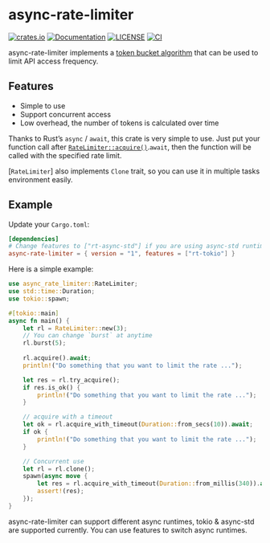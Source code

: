 # async-rate-limiter

[![crates.io](https://img.shields.io/crates/v/async-rate-limiter.svg)](https://crates.io/crates/async-rate-limiter)
[![Documentation](https://docs.rs/async-rate-limiter/badge.svg)](https://docs.rs/async-rate-limiter)
[![LICENSE](https://img.shields.io/badge/license-MIT-blue.svg)](LICENSE)
[![CI](https://github.com/mindeng/async-rate-limiter/actions/workflows/rust.yml/badge.svg)](https://github.com/mindeng/async-rate-limiter/actions)

async-rate-limiter implements a [token bucket
algorithm](https://en.wikipedia.org/wiki/Token_bucket) that can be used to
limit API access frequency.

## Features

- Simple to use
- Support concurrent access
- Low overhead, the number of tokens is calculated over time

Thanks to Rust’s `async` / `await`, this crate is very simple to use. Just put
your function call after
[`RateLimiter::acquire()`](https://docs.rs/async-rate-limiter/latest/async_rate_limiter/struct.RateLimiter.html#method.acquire).`await`,
then the function will be called with the specified rate limit.

[`RateLimiter`] also implements `Clone` trait, so you can use it in
multiple tasks environment easily.

## Example

Update your `Cargo.toml`:

```toml
[dependencies]
# Change features to ["rt-async-std"] if you are using async-std runtime.
async-rate-limiter = { version = "1", features = ["rt-tokio"] }
```

Here is a simple example:

```rust
use async_rate_limiter::RateLimiter;
use std::time::Duration;
use tokio::spawn;

#[tokio::main]
async fn main() {
    let rl = RateLimiter::new(3);
    // You can change `burst` at anytime
    rl.burst(5);
    
    rl.acquire().await;
    println!("Do something that you want to limit the rate ...");

    let res = rl.try_acquire();
    if res.is_ok() {
        println!("Do something that you want to limit the rate ...");
    }

    // acquire with a timeout
    let ok = rl.acquire_with_timeout(Duration::from_secs(10)).await;
    if ok {
        println!("Do something that you want to limit the rate ...");
    }

    // Concurrent use
    let rl = rl.clone();
    spawn(async move {
        let res = rl.acquire_with_timeout(Duration::from_millis(340)).await;
        assert!(res);
    });
}

```

async-rate-limiter can support different async runtimes, tokio & async-std
are supported currently. You can use features to switch async runtimes.
